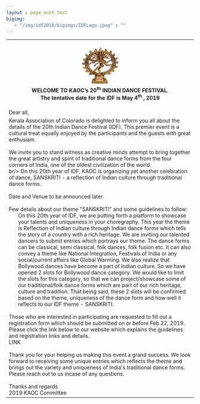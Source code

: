 ```yaml
---
layout : page_auth_test
bigimg:
   - "/img/idf2018/bigimgs/IDFLogo.jpeg" : ""
---
```


<table align="center" style="border:0"> <tr style="border:0"><td align="center" style="border:0"><br/>
  <center><img src="/img/idf2018/nataraja.jpg" width="100" height="100" align="center"></center></td></tr>

 <tr style="border:0;background:transparent">
   <td style="border:0"> 
     <strong> <center>WELCOME TO KAOC’s 20<sup>th</sup> INDIAN DANCE FESTIVAL. <br/> The tentative date for the IDF is May 4<sup>th</sup> , 2019 </center></strong><br/>
  </td></tr>
  <tr><td>Dear all,</td></tr>
  <tr><td>
	Kerala Association of Colorado is delighted to inform you all about the details of the 20th Indian Dance Festival (IDF). This premier event is a cultural treat equally enjoyed by the participants and the guests with great enthusiam.<br/><br/>
We invite you to stand witness as creative minds attempt to bring together the great artistry and spirit of traditional dance forms from the four corners of India, one of the oldest civilization of the world.<br/>br/>	
On this 20th year of IDF, KAOC is organizing yet another celebration of dance, SANSKRITI - a reflection of Indian culture through traditional dance forms.<br/><br/>
Date and Venue to be announced later.<br/><br/>
Few details about our theme "SANSKRITI" and some guidelines to follow:	<br/>
	<div style="margin-left:25px">On this 20th year of IDF, we are putting forth a platform to showcase your talents and uniqueness in your choregraphy. This year the theme is Reflection of Indian culture through Indian dance forms which tells the story of a country with a rich heritage. We are inviting our talented dancers to submit entries which portrays our theme. The dance forms can be classical, semi classical, folk dances, folk fusion etc. It can also convey a theme like National Integration, Festivals of India or any social/current affairs like Global Warming. We also realize that Bollywood dances have become a part of Indian culture. So we have opened 2 slots for Bollywood dance category. We would like to limit the slots for this category, so that we can project/showcase some of our traditional/folk dance forms which are part of our rich heritage, culture and tradition. That being said, these 2 slots will be confirmed based on the theme, uniqueness of the dance form and how well it reflects to our IDF theme - SANSKRITI.</div><br/>
Those who are interested in participating are requested to fill out a registration form which should be submitted on or before Feb 22, 2019.	<br/>
Please click the link below to our website which explains the guidelines and registration links and details.<br/>	
	LINK
<br/>	<br/>
Thank you for your helping us making this event a grand success. We look forward to receiving some unique entries which reflects the theme and brings out the variety and uniqueness of India's traditional dance forms.	
Please reach out to us incase of any questions.	<br/><br/>
Thanks and regards<br/>	
2019 KAOC Committee	
</td></tr>
  </table>




	
         	
	
	

